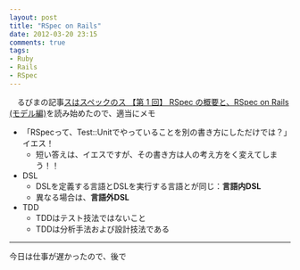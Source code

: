 ```yaml
---
layout: post
title: "RSpec on Rails"
date: 2012-03-20 23:15
comments: true
tags: 
- Ruby
- Rails
- RSpec
---
```


　るびまの記事[スはスペックのス 【第 1 回】 RSpec の概要と、RSpec on Rails (モデル編)](http://jp.rubyist.net/magazine/?cmd=view&p=0021-Rspec&key=rspec)を読み始めたので、適当にメモ

* 「RSpecって、Test::Unitでやっていることを別の書き方にしただけでは？」イエス！
    * 短い答えは、イエスですが、その書き方は人の考え方をく変えてしまう！！    
* DSL
    * DSLを定義する言語とDSLを実行する言語とが同じ：**言語内DSL**
    * 異なる場合は、**言語外DSL**
* TDD
    * TDDはテスト技法ではないこと
    * TDDは分析手法および設計技法である
    
--- 
今日は仕事が遅かったので、後で
